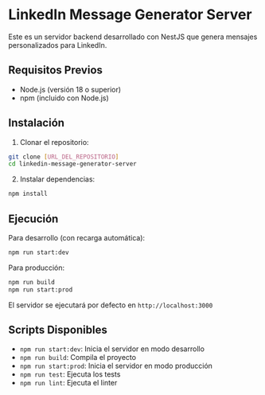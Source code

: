 # LinkedIn Message Generator Server

Este es un servidor backend desarrollado con NestJS que genera mensajes personalizados para LinkedIn.

## Requisitos Previos

- Node.js (versión 18 o superior)
- npm (incluido con Node.js)

## Instalación

1. Clonar el repositorio:
```bash
git clone [URL_DEL_REPOSITORIO]
cd linkedin-message-generator-server
```

2. Instalar dependencias:
```bash
npm install
```

## Ejecución

Para desarrollo (con recarga automática):
```bash
npm run start:dev
```

Para producción:
```bash
npm run build
npm run start:prod
```

El servidor se ejecutará por defecto en `http://localhost:3000`

## Scripts Disponibles

- `npm run start:dev`: Inicia el servidor en modo desarrollo
- `npm run build`: Compila el proyecto
- `npm run start:prod`: Inicia el servidor en modo producción
- `npm run test`: Ejecuta los tests
- `npm run lint`: Ejecuta el linter
